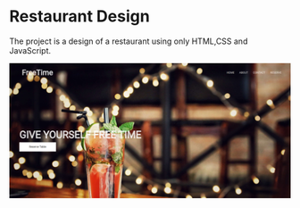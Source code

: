 # Restaurant Design

The project is a design of a restaurant using only HTML,CSS and JavaScript.

![Restaurant Desing](./images//restaurant.png)
